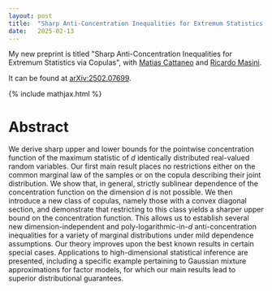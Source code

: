 ```yaml
---
layout: post
title:  "Sharp Anti-Concentration Inequalities for Extremum Statistics via Copulas"
date:   2025-02-13
---
```


My new preprint is titled
"Sharp Anti-Concentration Inequalities for Extremum Statistics via Copulas",
with
[Matias Cattaneo](https://cattaneo.princeton.edu)
and
[Ricardo Masini](https://anson.ucdavis.edu/~rmasini/bio.html).

It can be found at
[arXiv:2502.07699](https://arxiv.org/abs/2502.07699).

{% include mathjax.html %}

# Abstract

We derive sharp upper and lower bounds for the pointwise concentration function
of the maximum statistic of $d$ identically distributed real-valued random
variables. Our first main result places no restrictions either on the common
marginal law of the samples or on the copula describing their joint
distribution. We show that, in general, strictly sublinear dependence of the
concentration function on the dimension $d$ is not possible. We then introduce
a new class of copulas, namely those with a convex diagonal section, and
demonstrate that restricting to this class yields a sharper upper bound on the
concentration function. This allows us to establish several new
dimension-independent and poly-logarithmic-in-$d$ anti-concentration
inequalities for a variety of marginal distributions under mild dependence
assumptions. Our theory improves upon the best known results in certain special
cases. Applications to high-dimensional statistical inference are presented,
including a specific example pertaining to Gaussian mixture approximations for
factor models, for which our main results lead to superior distributional
guarantees.
